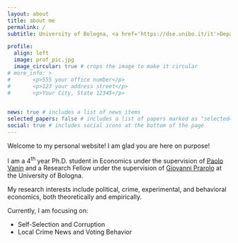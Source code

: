 ```yaml
---
layout: about
title: about me
permalink: /
subtitle: University of Bologna, <a href='https://dse.unibo.it/it'>Department of Economics</a> <br> <a href='https://dse.unibo.it/it'> Piazza Scaravilli 2, 40126, Bologna</a>

profile:
  align: left
  image: prof_pic.jpg
  image_circular: true # crops the image to make it circular
# more_info: >
#       <p>555 your office number</p>
#       <p>123 your address street</p>
#       <p>Your City, State 12345</p>
    

news: true # includes a list of news items
selected_papers: false # includes a list of papers marked as "selected={true}"
social: true # includes social icons at the bottom of the page
---
```


Welcome to my personal website! I am glad you are here on purpose!

I am a 4<sup>th</sup> year Ph.D. student in Economics under the supervision of [Paolo Vanin](https://sites.google.com/site/paolovanin/) and a Research Fellow under the supervision of [Giovanni Prarolo](https://sites.google.com/site/giovanniprarolo/) at the University of Bologna.

My research interests include political, crime, experimental, and behavioral economics, both theoretically and empirically.

Currently, I am focusing on:
<ul>
  <li>Self-Selection and Corruption</li>
  <li>Local Crime News and Voting Behavior</li>
</ul>
